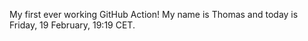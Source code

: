 My first ever working GitHub Action!
My name is Thomas and today is Friday, 19 February, 19:19 CET. 
